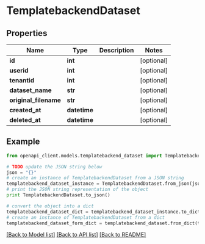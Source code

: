 # TemplatebackendDataset


## Properties

Name | Type | Description | Notes
------------ | ------------- | ------------- | -------------
**id** | **int** |  | [optional] 
**userid** | **int** |  | [optional] 
**tenantid** | **int** |  | [optional] 
**dataset_name** | **str** |  | [optional] 
**original_filename** | **str** |  | [optional] 
**created_at** | **datetime** |  | [optional] 
**deleted_at** | **datetime** |  | [optional] 

## Example

```python
from openapi_client.models.templatebackend_dataset import TemplatebackendDataset

# TODO update the JSON string below
json = "{}"
# create an instance of TemplatebackendDataset from a JSON string
templatebackend_dataset_instance = TemplatebackendDataset.from_json(json)
# print the JSON string representation of the object
print TemplatebackendDataset.to_json()

# convert the object into a dict
templatebackend_dataset_dict = templatebackend_dataset_instance.to_dict()
# create an instance of TemplatebackendDataset from a dict
templatebackend_dataset_form_dict = templatebackend_dataset.from_dict(templatebackend_dataset_dict)
```
[[Back to Model list]](../README.md#documentation-for-models) [[Back to API list]](../README.md#documentation-for-api-endpoints) [[Back to README]](../README.md)


